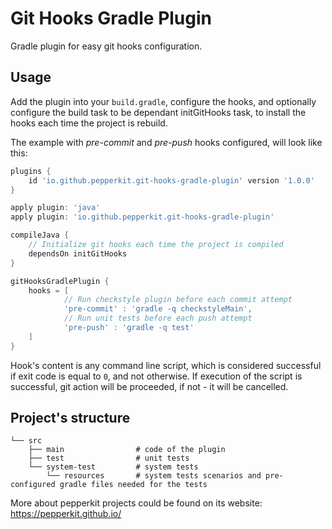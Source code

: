 # Git Hooks Gradle Plugin
Gradle plugin for easy git hooks configuration.

## Usage
Add the plugin into your `build.gradle`, configure the hooks, and optionally configure the build task to be dependant
initGitHooks task, to install the hooks each time the project is rebuild.

The example with *pre-commit* and *pre-push* hooks configured, will look like this:
```groovy
plugins {
    id 'io.github.pepperkit.git-hooks-gradle-plugin' version '1.0.0'
}

apply plugin: 'java'
apply plugin: 'io.github.pepperkit.git-hooks-gradle-plugin'

compileJava {
    // Initialize git hooks each time the project is compiled 
    dependsOn initGitHooks
}

gitHooksGradlePlugin {
    hooks = [
            // Run checkstyle plugin before each commit attempt
            'pre-commit' : 'gradle -q checkstyleMain',
            // Run unit tests before each push attempt
            'pre-push' : 'gradle -q test'
    ]
}

```

Hook's content is any command line script, which is considered successful if exit code is equal to `0`, and not otherwise.
If execution of the script is successful, git action will be proceeded, if not - it will be cancelled.

## Project's structure
```
└── src
    ├── main                # code of the plugin
    ├── test                # unit tests
    └── system-test         # system tests
        └── resources       # system tests scenarios and pre-configured gradle files needed for the tests
```

More about pepperkit projects could be found on its website: https://pepperkit.github.io/

